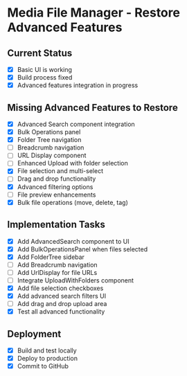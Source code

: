 # Media File Manager - Restore Advanced Features

## Current Status
- [x] Basic UI is working
- [x] Build process fixed
- [x] Advanced features integration in progress

## Missing Advanced Features to Restore
- [x] Advanced Search component integration
- [x] Bulk Operations panel
- [x] Folder Tree navigation
- [ ] Breadcrumb navigation
- [ ] URL Display component
- [ ] Enhanced Upload with folder selection
- [x] File selection and multi-select
- [ ] Drag and drop functionality
- [x] Advanced filtering options
- [ ] File preview enhancements
- [x] Bulk file operations (move, delete, tag)

## Implementation Tasks
- [x] Add AdvancedSearch component to UI
- [x] Add BulkOperationsPanel when files selected
- [x] Add FolderTree sidebar
- [ ] Add Breadcrumb navigation
- [ ] Add UrlDisplay for file URLs
- [ ] Integrate UploadWithFolders component
- [x] Add file selection checkboxes
- [x] Add advanced search filters UI
- [ ] Add drag and drop upload area
- [x] Test all advanced functionality

## Deployment
- [x] Build and test locally
- [x] Deploy to production
- [x] Commit to GitHub